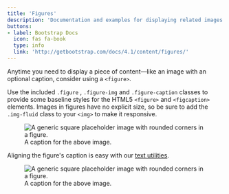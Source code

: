 ```yaml
---
title: 'Figures'
description: 'Documentation and examples for displaying related images and text with the figure component in Bootstrap.'
buttons: 
- label: Bootstrap Docs
  icon: fas fa-book   
  type: info   
  link: 'http://getbootstrap.com/docs/4.1/content/figures/'
---
```


Anytime you need to display a piece of content—like an image with an optional caption, consider using a `<figure>`.

Use the included `.figure` , `.figure-img` and `.figure-caption` classes to provide some baseline styles for the HTML5 `<figure>` and `<figcaption>` elements. Images in figures have no explicit size, so be sure to add the `.img-fluid` class to your `<img>` to make it responsive.

<Example>
  <figure class="figure">
    <img data-src="holder.js/400x300" class="figure-img img-fluid rounded" alt="A generic square placeholder image with rounded corners in a figure.">
    <figcaption class="figure-caption">A caption for the above image.</figcaption>
  </figure>
</Example>

Aligning the figure's caption is easy with our [text utilities]().

<Example>
  <figure class="figure">
    <img data-src="holder.js/400x300" class="figure-img img-fluid rounded" alt="A generic square placeholder image with rounded corners in a figure.">
    <figcaption class="figure-caption text-right">A caption for the above image.</figcaption>
  </figure>
</Example>
